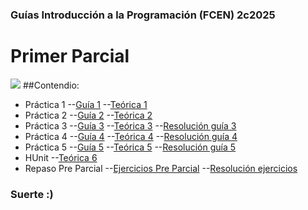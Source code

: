 ### Guías Introducción a la Programación (FCEN) 2c2025

# Primer Parcial

![](https://www.pngitem.com/pimgs/m/165-1656758_haskell-programming-language-logo-hd-png-download.png)
##Contendio:
- Práctica 1
--[Guía 1](https://github.com/Marto-ZZ/clases-haskell/blob/main/Enunciados%20Gu%C3%ADas/Gu%C3%ADa%201.pdf)
--[Teórica 1](https://github.com/Marto-ZZ/clases-haskell/blob/main/Te%C3%B3ricas/Te%C3%B3rico%201.pdf)
- Práctica 2
--[Guía 2](https://github.com/Marto-ZZ/clases-haskell/blob/main/Enunciados%20Gu%C3%ADas/Gu%C3%ADa%202.pdf)
--[Teórica 2](https://github.com/Marto-ZZ/clases-haskell/blob/main/Te%C3%B3ricas/Te%C3%B3rico%202.pdf)
- Práctica 3
--[Guía 3](https://github.com/Marto-ZZ/clases-haskell/blob/main/Enunciados%20Gu%C3%ADas/Gu%C3%ADa%203.pdf)
--[Teórica 3](https://github.com/Marto-ZZ/clases-haskell/blob/main/Te%C3%B3ricas/Te%C3%B3rico%203.pdf)
--[Resolución guía 3](https://github.com/Marto-ZZ/clases-haskell/blob/main/guia3.hs)
- Práctica 4
--[Guía 4](https://github.com/Marto-ZZ/clases-haskell/blob/main/Enunciados%20Gu%C3%ADas/Gu%C3%ADa%204.pdf)
--[Teórica 4](https://github.com/Marto-ZZ/clases-haskell/blob/main/Te%C3%B3ricas/Te%C3%B3rico%204.pdf)
--[Resolución guía 4](https://github.com/Marto-ZZ/clases-haskell/blob/main/guia4.hs)
- Práctica 5
--[Guía 5](https://github.com/Marto-ZZ/clases-haskell/blob/main/Enunciados%20Gu%C3%ADas/Gu%C3%ADa%205.pdf)
--[Teórica 5](https://github.com/Marto-ZZ/clases-haskell/blob/main/Te%C3%B3ricas/Te%C3%B3rico%205.pdf)
--[Resolución guía 5](https://github.com/Marto-ZZ/clases-haskell/blob/main/guia5.hs)
- HUnit
--[Teórica 6](https://github.com/Marto-ZZ/clases-haskell/blob/main/Te%C3%B3ricas/Te%C3%B3rico%206.pdf)
- Repaso Pre Parcial
--[Ejercicios Pre Parcial](https://github.com/Marto-ZZ/clases-haskell/blob/main/Enunciados%20Gu%C3%ADas/Ejercicios%20Parcial%201.pdf)
--[Resolución ejercicios](https://github.com/Marto-ZZ/clases-haskell/blob/main/Ejercicios_Parciales.hs)

### Suerte :)
